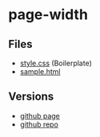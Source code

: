 # page-width

## Files

- [style.css](./style.css) (Boilerplate)
- [sample.html](./sample.html)

## Versions

- [github page](https://jamesroberthugginsngo.github.io/css-boilerplates/src/page-width)
- [github repo](https://github.com/JamesRobertHugginsNgo/css-boilerplates/tree/main/src/page-width)
